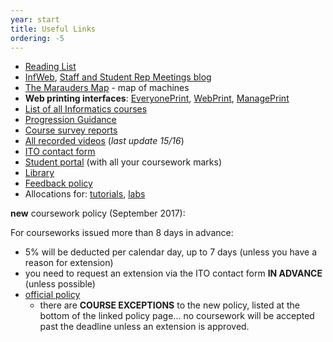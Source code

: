 ```yaml
---
year: start
title: Useful Links
ordering: -5
---
```


- [Reading List](https://goo.gl/9NkLch)
- [InfWeb](http://web.inf.ed.ac.uk/), [Staff and Student Rep Meetings blog](http://blog.inf.ed.ac.uk/issr/)
- [The Marauders Map](https://map.betterinformatics.com) - map of machines
- **Web printing interfaces**: [EveryonePrint](http://www.everyoneprint.is.ed.ac.uk), [WebPrint](http://webprint.inf.ed.ac.uk), [ManagePrint](http://www.manageprint.is.ed.ac.uk)
- [List of all Informatics courses](http://course.inf.ed.ac.uk/)
- [Progression Guidance](http://web.inf.ed.ac.uk/infweb/student-services/ito/admin/progression-guidance)
- [Course survey reports](http://www.inf.ed.ac.uk/admin/ITO/course-survey-reports/)
- [All recorded videos](http://groups.inf.ed.ac.uk/vision/VIDEO/) (*last update 15/16*)
- [ITO contact form](https://www.inf.ed.ac.uk/cgi-bin/iss/contact.cgi)
- [Student portal](https://student.inf.ed.ac.uk/) (with all your coursework marks)
- [Library](http://www.ed.ac.uk/schools-departments/information-services/library-museum-gallery)
- [Feedback policy](http://www.inf.ed.ac.uk/student-services/teaching-organisation/for-taught-students/coursework-and-projects/coursework-assessment-and-feedback)
- Allocations for: [tutorials](https://portal.theon.inf.ed.ac.uk/reports/upt/open/TP072_Tutorial_Groups/), [labs](https://portal.theon.inf.ed.ac.uk/reports/upt/open/TP082_Laboratory_Groups/)

<!--
- [Informatics Room Booking System](https://rbs.inf.ed.ac.uk/ito)
-->

**new** coursework policy (September 2017):

For courseworks issued more than 8 days in advance:

- 5% will be deducted per calendar day, up to 7 days (unless you have a reason for extension)
- you need to request an extension via the ITO contact form **IN ADVANCE** (unless possible)
- [official policy](http://web.inf.ed.ac.uk/infweb/student-services/ito/admin/coursework-projects/late-coursework-extension-requests)
  - there are **COURSE EXCEPTIONS** to the new policy, listed at the bottom of the linked policy page... no coursework will be accepted past the deadline unless an extension is approved.
